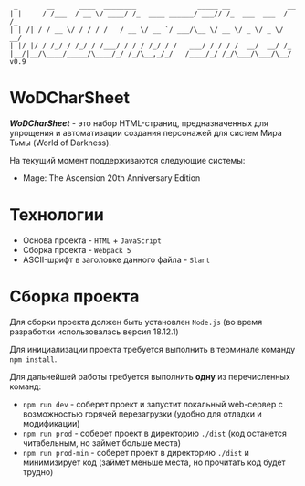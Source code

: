 ```
 _       __      ____  ________               _____ __              __ 
| |     / /___  / __ \/ ____/ /_  ____ ______/ ___// /_  ___  ___  / /_
| | /| / / __ \/ / / / /   / __ \/ __ `/ ___/\__ \/ __ \/ _ \/ _ \/ __/
| |/ |/ / /_/ / /_/ / /___/ / / / /_/ / /   ___/ / / / /  __/  __/ /_  
|__/|__/\____/_____/\____/_/ /_/\__,_/_/   /____/_/ /_/\___/\___/\__/  v0.9
```

# WoDCharSheet

***WoDCharSheet*** - это набор HTML-страниц, предназначенных для упрощения и автоматизации создания персонажей для систем Мира Тьмы (World of Darkness).

На текущий момент поддерживаются следующие системы:
- Mage: The Ascension 20th Anniversary Edition

# Технологии

- Основа проекта - `HTML` + `JavaScript`
- Сборка проекта - `Webpack 5`
- ASCII-шрифт в заголовке данного файла - `Slant`

# Сборка проекта

Для сборки проекта должен быть установлен `Node.js` (во время разработки использовалась версия 18.12.1)

Для инициализации проекта требуется выполнить в терминале команду `npm install`.

Для дальнейшей работы требуется выполнить **одну** из перечисленных команд:
- `npm run dev` - соберет проект и запустит локальный web-сервер с возможностью горячей перезагрузки (удобно для отладки и модификации)
- `npm run prod` - соберет проект в директорию `./dist` (код останется читабельным, но займет больше места)
- `npm run prod-min` - соберет проект в директорию `./dist` и минимизирует код (займет меньше места, но прочитать код будет трудно)